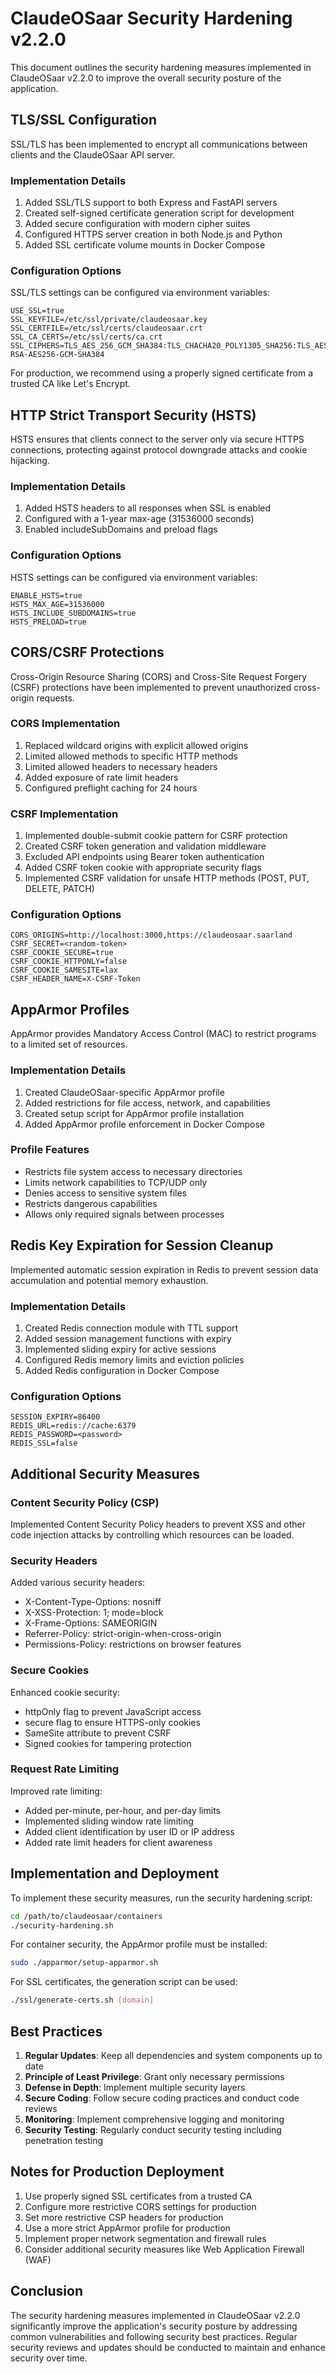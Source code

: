 # ClaudeOSaar Security Hardening v2.2.0

This document outlines the security hardening measures implemented in ClaudeOSaar v2.2.0 to improve the overall security posture of the application.

## TLS/SSL Configuration

SSL/TLS has been implemented to encrypt all communications between clients and the ClaudeOSaar API server.

### Implementation Details

1. Added SSL/TLS support to both Express and FastAPI servers
2. Created self-signed certificate generation script for development
3. Added secure configuration with modern cipher suites
4. Configured HTTPS server creation in both Node.js and Python
5. Added SSL certificate volume mounts in Docker Compose

### Configuration Options

SSL/TLS settings can be configured via environment variables:

```
USE_SSL=true
SSL_KEYFILE=/etc/ssl/private/claudeosaar.key
SSL_CERTFILE=/etc/ssl/certs/claudeosaar.crt
SSL_CA_CERTS=/etc/ssl/certs/ca.crt
SSL_CIPHERS=TLS_AES_256_GCM_SHA384:TLS_CHACHA20_POLY1305_SHA256:TLS_AES_128_GCM_SHA256:ECDHE-RSA-AES256-GCM-SHA384
```

For production, we recommend using a properly signed certificate from a trusted CA like Let's Encrypt.

## HTTP Strict Transport Security (HSTS)

HSTS ensures that clients connect to the server only via secure HTTPS connections, protecting against protocol downgrade attacks and cookie hijacking.

### Implementation Details

1. Added HSTS headers to all responses when SSL is enabled
2. Configured with a 1-year max-age (31536000 seconds)
3. Enabled includeSubDomains and preload flags

### Configuration Options

HSTS settings can be configured via environment variables:

```
ENABLE_HSTS=true
HSTS_MAX_AGE=31536000
HSTS_INCLUDE_SUBDOMAINS=true
HSTS_PRELOAD=true
```

## CORS/CSRF Protections

Cross-Origin Resource Sharing (CORS) and Cross-Site Request Forgery (CSRF) protections have been implemented to prevent unauthorized cross-origin requests.

### CORS Implementation

1. Replaced wildcard origins with explicit allowed origins
2. Limited allowed methods to specific HTTP methods
3. Limited allowed headers to necessary headers
4. Added exposure of rate limit headers
5. Configured preflight caching for 24 hours

### CSRF Implementation

1. Implemented double-submit cookie pattern for CSRF protection
2. Created CSRF token generation and validation middleware
3. Excluded API endpoints using Bearer token authentication
4. Added CSRF token cookie with appropriate security flags
5. Implemented CSRF validation for unsafe HTTP methods (POST, PUT, DELETE, PATCH)

### Configuration Options

```
CORS_ORIGINS=http://localhost:3000,https://claudeosaar.saarland
CSRF_SECRET=<random-token>
CSRF_COOKIE_SECURE=true
CSRF_COOKIE_HTTPONLY=false
CSRF_COOKIE_SAMESITE=lax
CSRF_HEADER_NAME=X-CSRF-Token
```

## AppArmor Profiles

AppArmor provides Mandatory Access Control (MAC) to restrict programs to a limited set of resources.

### Implementation Details

1. Created ClaudeOSaar-specific AppArmor profile
2. Added restrictions for file access, network, and capabilities
3. Created setup script for AppArmor profile installation
4. Added AppArmor profile enforcement in Docker Compose

### Profile Features

- Restricts file system access to necessary directories
- Limits network capabilities to TCP/UDP only
- Denies access to sensitive system files
- Restricts dangerous capabilities
- Allows only required signals between processes

## Redis Key Expiration for Session Cleanup

Implemented automatic session expiration in Redis to prevent session data accumulation and potential memory exhaustion.

### Implementation Details

1. Created Redis connection module with TTL support
2. Added session management functions with expiry
3. Implemented sliding expiry for active sessions
4. Configured Redis memory limits and eviction policies
5. Added Redis configuration in Docker Compose

### Configuration Options

```
SESSION_EXPIRY=86400
REDIS_URL=redis://cache:6379
REDIS_PASSWORD=<password>
REDIS_SSL=false
```

## Additional Security Measures

### Content Security Policy (CSP)

Implemented Content Security Policy headers to prevent XSS and other code injection attacks by controlling which resources can be loaded.

### Security Headers

Added various security headers:
- X-Content-Type-Options: nosniff
- X-XSS-Protection: 1; mode=block
- X-Frame-Options: SAMEORIGIN
- Referrer-Policy: strict-origin-when-cross-origin
- Permissions-Policy: restrictions on browser features

### Secure Cookies

Enhanced cookie security:
- httpOnly flag to prevent JavaScript access
- secure flag to ensure HTTPS-only cookies
- SameSite attribute to prevent CSRF
- Signed cookies for tampering protection

### Request Rate Limiting

Improved rate limiting:
- Added per-minute, per-hour, and per-day limits
- Implemented sliding window rate limiting
- Added client identification by user ID or IP address
- Added rate limit headers for client awareness

## Implementation and Deployment

To implement these security measures, run the security hardening script:

```bash
cd /path/to/claudeosaar/containers
./security-hardening.sh
```

For container security, the AppArmor profile must be installed:

```bash
sudo ./apparmor/setup-apparmor.sh
```

For SSL certificates, the generation script can be used:

```bash
./ssl/generate-certs.sh [domain]
```

## Best Practices

1. **Regular Updates**: Keep all dependencies and system components up to date
2. **Principle of Least Privilege**: Grant only necessary permissions
3. **Defense in Depth**: Implement multiple security layers 
4. **Secure Coding**: Follow secure coding practices and conduct code reviews
5. **Monitoring**: Implement comprehensive logging and monitoring
6. **Security Testing**: Regularly conduct security testing including penetration testing

## Notes for Production Deployment

1. Use properly signed SSL certificates from a trusted CA
2. Configure more restrictive CORS settings for production
3. Set more restrictive CSP headers for production
4. Use a more strict AppArmor profile for production
5. Implement proper network segmentation and firewall rules
6. Consider additional security measures like Web Application Firewall (WAF)

## Conclusion

The security hardening measures implemented in ClaudeOSaar v2.2.0 significantly improve the application's security posture by addressing common vulnerabilities and following security best practices. Regular security reviews and updates should be conducted to maintain and enhance security over time.